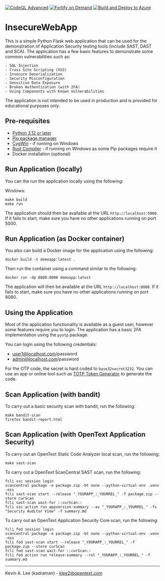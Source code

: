 [![CodeQL Advanced](https://github.com/kadraman/InsecureWebApp/actions/workflows/codeql.yml/badge.svg)](https://github.com/kadraman/InsecureWebApp/actions/workflows/codeql.yml) [![Fortify on Demand](https://github.com/fortify-presales/InsecureWebApp/actions/workflows/fod.yml/badge.svg)](https://github.com/kadraman/InsecureWebApp/actions/workflows/fod.yml) [![Build and Deploy to Azure](https://github.com/kadraman/InsecureWebApp/actions/workflows/azure_webapp.yml/badge.svg)](https://github.com/kadraman/InsecureWebApp/actions/workflows/azure_webapp.yml)

# InsecureWebApp

This is a simple Python Flask web application that can be used for the demonstration of Application
Security testing tools (include SAST, DAST and SCA). The application has a few basic features to demonstrate some common vulnerabilities such as:

    - SQL Injection
    - Cross Site Scripting (XSS)
    - Insecure Deserialization
    - Security Misconfiguration
    - Sensitive Data Exposure
    - Broken Authentication (with 2FA)
    - Using Components with Known Vulnerabilities

The application is not intended to be used in production and is provided for educational purposes only.

Pre-requisites
---------------

 - [Python 3.12 or later](https://www.python.org/downloads/)
 - [Pip package manager](https://pypi.org/project/pip/)
 - [CygWin](https://www.cygwin.com/) - if running on Windows
 - [Rust Compiler](https://www.rust-lang.org/tools/install) - if running on Windows as some Pip packages require it
 - Docker installation (optional)

Run Application (locally)
-------------------------

You can the run the application locally using the following:

Windows:

```
make build
make run
```

The application should then be available at the URL `http://localhost:5000`. If it fails to start,
make sure you have no other applications running on port 5000. 

Run Application (as Docker container)
-------------------------------------

You also can build a Docker image for the application using the following:

```
docker build -t demoapp:latest .
```

Then run the container using a command similar to the following:

```
docker run -dp 8080:8000 demoapp:latest
```

The application will then be available at the URL `http://localhost:8080`. If it fails to start,
make sure you have no other applications running on port 8080.

Using the Application
---------------------

Most of the application functionality is available as a guest user, however some features require
you to login. The application has a basic 2FA implementation using the `pyotp` package.

You can login using the following credentials:
- user1@localhost.com/password
- admin@localhost.com/password

For the OTP code, the secret is hard coded to `base32secret3232`.
You can use an app or online tool such as <a href="https://totp.danhersam.com/">TOTP Token Generator</a> to generate the code.

Scan Application (with bandit)
------------------------------

To carry out a basic security scan with bandit, run the following:

```
make bandit-scan
firefox bandit-report.html
```

Scan Application (with OpenText Application Security)
-----------------------------------------------------

To carry out an OpenText Static Code Analyzer local scan, run the following:

```
make sast-scan
```

To carry out a OpenText ScanCentral SAST scan, run the following:

```
fcli ssc session login
scancentral package -o package.zip -bt none --python-virtual-env .venv -oss
fcli sast-scan start --release "_YOURAPP_:_YOURREL_" -f package.zip --store curScan
fcli sast-scan wait-for ::curScan::
fcli ssc action run appversion-summary --av "_YOURAPP_:_YOURREL_" -fs "Security Auditor View" -f summary.md
```

To carry out an OpenText Application Security Core scan, run the following:

```
fcli fod session login
scancentral package -o package.zip -bt none --python-virtual-env .venv -oss
fcli fod sast-scan start --release "_YOURAPP_:_YOURREL_" -f package.zip --store curScan
fcli fod sast-scan wait-for ::curScan::
fcli fod action run release-summary --rel "_YOURAPP_:_YOURREL_" -f summary.md
```

---

Kevin A. Lee (kadraman) - klee2@opentext.com
